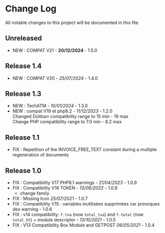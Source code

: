 # Change Log
All notable changes to this project will be documented in this file.

## Unreleased
- NEW : COMPAT V21 - **20/12/2024** - 1.5.0

## Release 1.4
- NEW : COMPAT V20 - *25/07/2024* - 1.4.0

## Release 1.3
- NEW : TechATM - *10/01/2024* - 1.3.0
- NEW : compat V19 et php8.2 - *11/12/2023* - 1.2.0  
  Changed Dolibarr compatibility range to 15 min - 19 max  
  Change PHP compatibility range to 7.0 min - 8.2 max

## Release 1.1
- FIX : Repetition of the INVOICE_FREE_TEXT constant during a multiple regeneration of documents


## Release 1.0
- FIX : Compatibility V17 PHP8.1 warnings - *21/04/2023* - 1.0.9
- FIX : Compatibility V16 TOKEN - *13/06/2022* - 1.0.8  
  - change family
- FIX : Missing Icon  *25/07/2021* - 1.0.7
- FIX : Compatibility V15 : variables inutilisées supprimées car provoques des warning - 1.0.6
- FIX : v14 compatibility: `f.tva` (now `total_tva`) and `f.total` (now `total_ht`)
  \+ module descriptor - *13/10/2021* - 1.0.5
- FIX : V13 Compatibility Box Module and GETPOST *06/05/2021* - 1.0.4

